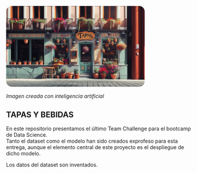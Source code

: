 <img src="imagen/bar.jpg" alt="Imagen creada con inteligencia artificial y editada con Microsoft Paint" style="border-radius: 15px; width: 75%;">

*Imagen creada con inteligencia artificial*

## TAPAS Y BEBIDAS

En este repositorio presentamos el último Team Challenge para el bootcamp de Data Science.  
Tanto el dataset como el modelo han sido creados exprofeso para esta entrega, aunque el elemento central de este proyecto es el despliegue de dicho modelo.

Los datos del dataset son inventados.
